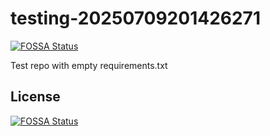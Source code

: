 # testing-20250709201426271
[![FOSSA Status](https://app.fossa.com/api/projects/git%2Bgithub.com%2Fkirogum%2Ftesting-20250709201426271.svg?type=shield)](https://app.fossa.com/projects/git%2Bgithub.com%2Fkirogum%2Ftesting-20250709201426271?ref=badge_shield)

Test repo with empty requirements.txt


## License
[![FOSSA Status](https://app.fossa.com/api/projects/git%2Bgithub.com%2Fkirogum%2Ftesting-20250709201426271.svg?type=large)](https://app.fossa.com/projects/git%2Bgithub.com%2Fkirogum%2Ftesting-20250709201426271?ref=badge_large)